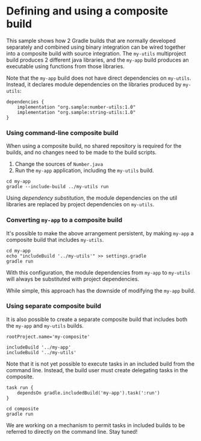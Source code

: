 # Defining and using a composite build

This sample shows how 2 Gradle builds that are normally developed separately and combined using binary integration can be wired together into a composite build with source integration. The `my-utils` multiproject build produces 2 different java libraries, and the `my-app` build produces an executable using functions from those libraries.

Note that the `my-app` build does not have direct dependencies on `my-utils`. Instead, it declares module dependencies on the libraries produced by `my-utils`:

```
dependencies {
    implementation "org.sample:number-utils:1.0"
    implementation "org.sample:string-utils:1.0"
}
```

### Using command-line composite build

When using a composite build, no shared repository is required for the builds, and no changes need to be made to the build scripts.

1. Change the sources of `Number.java`
2. Run the `my-app` application, including the `my-utils` build.

```
cd my-app
gradle --include-build ../my-utils run
```

Using *dependency substitution*, the module dependencies on the util libraries are replaced by project dependencies on `my-utils`.

### Converting `my-app` to a composite build

It's possible to make the above arrangement persistent, by making `my-app` a composite build that includes `my-utils`. 

```
cd my-app
echo "includeBuild '../my-utils'" >> settings.gradle
gradle run
```

With this configuration, the module dependencies from `my-app` to `my-utils` will always be substituted with project dependencies.

While simple, this approach has the downside of modifying the `my-app` build.

### Using separate composite build

It is also possible to create a separate composite build that includes both the `my-app` and `my-utils` builds.

```
rootProject.name='my-composite'

includeBuild '../my-app'
includeBuild '../my-utils'
```

Note that it is not yet possible to execute tasks in an included build from the command line. Instead, the build user must create delegating tasks in the composite.

```
task run {
    dependsOn gradle.includedBuild('my-app').task(':run')
}
```

```
cd composite
gradle run
```

We are working on a mechanism to permit tasks in included builds to be referred to directly on the command line. Stay tuned!
